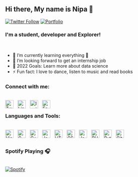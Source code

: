 ## Hi there, My name is Nipa 👋

[![Twitter Follow](https://img.shields.io/twitter/follow/nipa_das_gupta?color=orange&style=for-the-badge)][twitter]
[![Portfolio](https://img.shields.io/badge/website-000000?style=for-the-badge&logo=About.me&logoColor=white)][portfolio]


### I'm a student, developer and Explorer!
&nbsp; <br> 
- 🌱 I’m currently learning everything 🤣
- 💪 I’m looking forward to get an internship job
- 🥅 2022 Goals: Learn more about data science
- ⚡ Fun fact: I love to dance, listen to music and read books 


### Connect with me:

&nbsp; <br> [<img align="left" alt="Twitter" width="26px" src="https://cdn.jsdelivr.net/gh/devicons/devicon/icons/twitter/twitter-original.svg" style="padding-right:10px;" />][twitter]
[<img align="left" alt="LinkedIn" width="26px" src="https://cdn.jsdelivr.net/gh/devicons/devicon/icons/linkedin/linkedin-original.svg" style="padding-right:10px;" />][linkedin]
[<img align="left" alt="Instagram" width="26px" src="https://upload.wikimedia.org/wikipedia/commons/9/96/Instagram.svg" style="padding-right:10px;" />][instagram]
[<img align="left" alt="Facebook" width="26px" src="https://cdn.jsdelivr.net/gh/devicons/devicon/icons/facebook/facebook-original.svg" style="padding-right:10px;" />][facebook]
<br>


### Languages and Tools:

&nbsp; <br> <img align="left" alt="Visual Studio Code" width="26px" src="https://cdn.jsdelivr.net/gh/devicons/devicon/icons/vscode/vscode-original.svg" style="padding-right:10px;" />
<img align="left" alt="C" width="26px" src="https://cdn.jsdelivr.net/gh/devicons/devicon/icons/c/c-original.svg" style="padding-right:10px;" />
<img align="left" alt="C++" width="26px" src="https://upload.wikimedia.org/wikipedia/commons/1/18/ISO_C%2B%2B_Logo.svg" style="padding-right:10px;" />
<img align="left" alt="Java" width="26px" src="https://cdn.jsdelivr.net/gh/devicons/devicon/icons/java/java-original.svg" style="padding-right:10px;" />
<img align="left" alt="HTML5" width="26px" src="https://cdn.jsdelivr.net/gh/devicons/devicon/icons/html5/html5-original.svg" style="padding-right:10px;" />
<img align="left" alt="CSS3" width="26px" src="https://cdn.jsdelivr.net/gh/devicons/devicon/icons/css3/css3-original.svg" style="padding-right:10px;" />
<img align="left" alt="JavaScript" width="26px" src="https://cdn.jsdelivr.net/gh/devicons/devicon/icons/javascript/javascript-original.svg" style="padding-right:10px;" />
<img align="left" alt="PHP" width="26px" src="https://cdn.jsdelivr.net/gh/devicons/devicon/icons/php/php-original.svg" style="padding-right:10px;" />
<img align="left" alt="Python" width="26px" src="https://cdn.jsdelivr.net/gh/devicons/devicon/icons/python/python-original.svg" style="padding-right:10px;" />
<img align="left" alt="Git" width="26px" src="https://upload.wikimedia.org/wikipedia/commons/3/3f/Git_icon.svg" style="padding-right:10px;" />
<br />
<br />

### Spotify Playing 🎧

&nbsp; <br> [![Spotify](https://novatorem-nipadasgupta.vercel.app//api/spotify?background_color=0d1117&border_color=ffffff)](https://open.spotify.com/user/nipa)


[twitter]: https://twitter.com/nipa_das_gupta
[linkedin]: https://www.linkedin.com/in/nipa-das-gupta
[instagram]: https://www.instagram.com/nipa_das_gupta
[facebook]: https://www.facebook.com/profile.php?id=100075298908129
[portfolio]: https://nipadasgupta.github.io/Portfolio